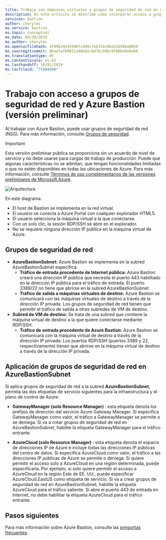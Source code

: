 ```yaml
---
title: Trabajo con máquinas virtuales y grupos de seguridad de red en Azure Bastion | Microsoft Docs
description: En este artículo se describe cómo incorporar acceso a grupos de seguridad de red con Azure Bastion.
services: bastion
author: cherylmc
ms.service: bastion
ms.topic: conceptual
ms.date: 09/30/2019
ms.author: cherylmc
ms.openlocfilehash: 4f99b24435998fc4d0c7ab724c66a318586a80d4
ms.sourcegitcommit: 8bae7afb0011a98e82cbd76c50bc9f08be9ebe06
ms.translationtype: HT
ms.contentlocale: es-ES
ms.lasthandoff: 10/01/2019
ms.locfileid: "71694940"
---
```

# <a name="working-with-nsg-access-and-azure-bastion-preview"></a>Trabajo con acceso a grupos de seguridad de red y Azure Bastion (versión preliminar)

Al trabajar con Azure Bastion, puede usar grupos de seguridad de red (NSG). Para más información, consulte [Grupos de seguridad](../virtual-network/security-overview.md). 

> [!IMPORTANT]
> Esta versión preliminar pública se proporciona sin un acuerdo de nivel de servicio y no debe usarse para cargas de trabajo de producción. Puede que algunas características no se admitan, que tengan funcionalidades limitadas o que no estén disponibles en todas las ubicaciones de Azure. Para más información, consulte [Términos de uso complementarios de las versiones preliminares de Microsoft Azure](https://azure.microsoft.com/support/legal/preview-supplemental-terms/).
>

![Arquitectura](./media/bastion-nsg/nsg_architecture.png)

En este diagrama:

* El host de Bastion se implementa en la red virtual.
* El usuario se conecta a Azure Portal con cualquier explorador HTML5.
* El usuario selecciona la máquina virtual a la que conectarse.
* Con un solo clic, la sesión RDP/SSH se abre en el explorador.
* No se requiere ninguna dirección IP pública en la máquina virtual de Azure.

## <a name="nsg"></a>Grupos de seguridad de red

* **AzureBastionSubnet:** Azure Bastion se implementa en la subred AzureBastionSubnet específica.  
    * **Tráfico de entrada procedente de Internet pública:** Azure Bastion creará una dirección IP pública que necesita el puerto 443 habilitado en la dirección IP pública para el tráfico de entrada. El puerto 3389/22 no tiene que abrirse en la subred AzureBastionSubnet.
    * **Tráfico de salida a máquinas virtuales de destino:** Azure Bastion se comunicará con las máquinas virtuales de destino a través de la dirección IP privada. Los grupos de seguridad de red tienen que permitir el tráfico de salida a otras subredes de VM de destino.
* **Subred de VM de destino:** Se trata de una subred que contiene la máquina virtual de destino a la que quiere conectarse mediante RDP/SSH.
    * **Tráfico de entrada procedente de Azure Bastion:** Azure Bastion se comunicará con la máquina virtual de destino a través de la dirección IP privada. Los puertos RDP/SSH (puertos 3389 y 22, respectivamente) tienen que abrirse en la máquina virtual de destino a través de la dirección IP privada.

## <a name="apply"></a>Aplicación de grupos de seguridad de red en AzureBastionSubnet

Si aplica grupos de seguridad de red a la subred **AzureBastionSubnet**, permita las dos etiquetas de servicio siguientes para la infraestructura y el plano de control de Azure:

* **GatewayManager (solo Resource Manager)** : esta etiqueta denota los prefijos de dirección del servicio Azure Gateway Manager. Si especifica GatewayManager como valor, el tráfico a GatewayManager se permite o se deniega.  Si va a crear grupos de seguridad de red en AzureBastionSubnet, habilite la etiqueta GatewayManager para el tráfico entrante.

* **AzureCloud (solo Resource Manager)** : esta etiqueta denota el espacio de direcciones IP de Azure e incluye todas las direcciones IP públicas del centro de datos. Si especifica AzureCloud como valor, el tráfico a las direcciones IP públicas de Azure se permite o deniega. Si quiere permitir el acceso solo a AzureCloud en una región determinada, puede especificarla. Por ejemplo, si solo quiere permitir el acceso a AzureCloud en la región Este de EE. UU., puede especificar AzureCloud.EastUS como etiqueta de servicio. Si va a crear grupos de seguridad de red en AzureBastionSubnet, habilite la etiqueta AzureCloud para el tráfico saliente. Si abre el puerto 443 de entrada en Internet, no debe habilitar la etiqueta AzureCloud para el tráfico entrante.

## <a name="next-steps"></a>Pasos siguientes

Para más información sobre Azure Bastion, consulte las [preguntas frecuentes](bastion-faq.md).
